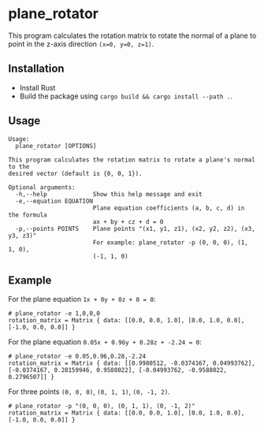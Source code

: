 # plane_rotator

This program calculates the rotation matrix to rotate the normal of a plane to point in the z-axis direction `(x=0, y=0, z=1)`.

## Installation

* Install Rust
* Build the package using `cargo build && cargo install --path .`.

## Usage

```
Usage:
  plane_rotator [OPTIONS]

This program calculates the rotation matrix to rotate a plane's normal to the
desired vector (default is {0, 0, 1}).

Optional arguments:
  -h,--help             Show this help message and exit
  -e,--equation EQUATION
                        Plane equation coefficients (a, b, c, d) in the formula
                        ax + by + cz + d = 0
  -p,--points POINTS    Plane points "(x1, y1, z1), (x2, y2, z2), (x3, y3, z3)"
                        For example: plane_rotator -p (0, 0, 0), (1, 1, 0),
                        (-1, 1, 0)
```

## Example

For the plane equation `1x + 0y + 0z + 0 = 0`:

```
# plane_rotator -e 1,0,0,0
rotation_matrix = Matrix { data: [[0.0, 0.0, 1.0], [0.0, 1.0, 0.0], [-1.0, 0.0, 0.0]] }
```

For the plane equation `0.05x + 0.96y + 0.28z + -2.24 = 0`:

```
# plane_rotator -e 0.05,0.96,0.28,-2.24
rotation_matrix = Matrix { data: [[0.9980512, -0.0374167, 0.04993762], [-0.0374167, 0.28159946, 0.9588022], [-0.04993762, -0.9588022, 0.2796507]] }
```

For three points `(0, 0, 0)`, `(0, 1, 1)`, `(0, -1, 2)`.

```
# plane_rotator -p "(0, 0, 0), (0, 1, 1), (0, -1, 2)"
rotation_matrix = Matrix { data: [[0.0, 0.0, 1.0], [0.0, 1.0, 0.0], [-1.0, 0.0, 0.0]] }
```
